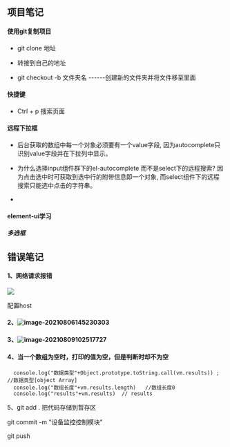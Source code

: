 ## 项目笔记

#### 使用git复制项目

- git clone 地址

- 转接到自己的地址

- git checkout -b 文件夹名     ------创建新的文件夹并将文件移至里面


#### 快捷键
- Ctrl + p     搜索页面

#### 远程下拉框
- 后台获取的数组中每一个对象必须要有一个value字段, 因为autocomplete只识别value字段并在下拉列中显示。

- 为什么选择input组件群下的el-autocomplete 而不是select下的远程搜索?
  因为点击选中时可获取到选中行的附带信息即一个对象, 而select组件下的远程搜索只能选中点击的字符串。

- [博客文]: https://blog.csdn.net/Sweet__Cat/article/details/79397071?utm_source=blogxgwz0


#### element-ui学习

##### 多选框

















## 错误笔记

#### 1、网络请求报错

![](C:\Users\yangxia3\AppData\Roaming\Typora\typora-user-images\image-20210804134909694.png)

配置host



#### 2、![image-20210806145230303](C:\Users\yangxia3\Desktop\笔记本\错误截图\image-20210806145230303.png)





#### 3、![image-20210809102517727](C:\Users\yangxia3\Desktop\笔记本\错误截图\image-20210809102517727.png)


#### 4、当一个数组为空时，打印的值为空，但是判断时却不为空
      console.log("数据类型"+Object.prototype.toString.call(vm.results)) ;    //数据类型[object Array]
      console.log("数组长度"+vm.results.length)   //数组长度0
      console.log("results"+vm.results)  // results

5、git add . 把代码存储到暂存区

git commit -m "设备监控控制模块"

git push